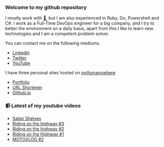 ### Welcome to my github repository

I mostly work with [:snake:](https://www.python.org/), but I am also experienced in Ruby, Go, Powershell and C#. I work as a Full-Time DevOps engineer for a big company, and I try to better the environment on a daily basis, apart from this I like to learn new technologies and I am a competent problem solver.

You can contact me on the following mediums.
- [Linkedin](https://www.linkedin.com/in/r3ap3rpy)
- [Twitter](https://twitter.com/r3ap3rpy)
- [YouTube](https://www.youtube.com/channel/UC1qkMXH8d2I9DDAtBSeEHqg)

I have three personal sites hosted on [pythonanywhere](https://www.pythonanywhere.com/)
- [Portfolio](http://r3ap3rpy.pythonanywhere.com/)
- [URL Shortener](http://shortenpy.pythonanywhere.com/)
- [Github.io](https://r3ap3rpy.github.io/)

### :video_camera: Latest of my youtube videos
<!-- YOUTUBE:START -->
- [Salgó Shelves](https://www.youtube.com/watch?v=kUwU9T_y8Ik)
- [Riding on the highway #3](https://www.youtube.com/watch?v=pwXaGuPHSWo)
- [Riding on the highway #2](https://www.youtube.com/watch?v=w5L1F4rjAEQ)
- [Riding on the Highway #1](https://www.youtube.com/watch?v=MTy7xGj4AsE)
- [MOTOVLOG #2](https://www.youtube.com/watch?v=eYpLbFEQ100)
<!-- YOUTUBE:END -->

